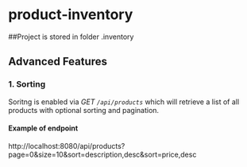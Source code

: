 # product-inventory
##Project is stored in folder .inventory

## Advanced Features

### 1. Sorting
Soritng is enabled via <i>GET `/api/products`</i> which will retrieve a list of all products with optional sorting and pagination.
#### Example of endpoint
http://localhost:8080/api/products?page=0&size=10&sort=description,desc&sort=price,desc
